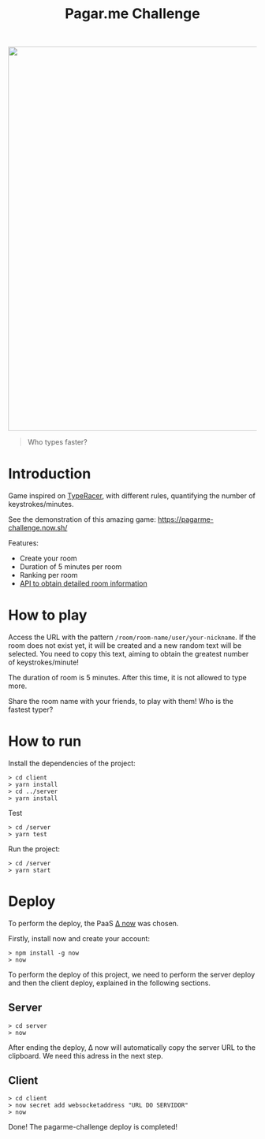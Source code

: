 <h1 align="center"> Pagar.me Challenge </h1> <br>
<p align="center">
  <img src="https://i.imgur.com/5BiORe6.png" width=780>
</p>

>Who types faster?

# Introduction

Game inspired on [TypeRacer](http://play.typeracer.com/), with different rules, quantifying the number of keystrokes/minutes.

See the demonstration of this amazing game: https://pagarme-challenge.now.sh/

Features:
* Create your room
* Duration of 5 minutes per room
* Ranking per room
* [API to obtain detailed room information](https://pagarme-server-roaslxwrch.now.sh/room/roomname/status)

# How to play

Access the URL with the pattern `/room/room-name/user/your-nickname`. If the room does not exist yet, it will be created and a new random text will be selected. You need to copy this text, aiming to obtain the greatest number of keystrokes/minute!

The duration of room is 5 minutes. After this time, it is not allowed to type more.

Share the room name with your friends, to play with them! Who is the fastest typer?

# How to run

Install the dependencies of the project:

```
> cd client
> yarn install
> cd ../server
> yarn install
```

Test

```
> cd /server
> yarn test
```

Run the project:

```
> cd /server
> yarn start
```

# Deploy

To perform the deploy, the PaaS [∆ now](https://zeit.co) was chosen.

Firstly, install now and create your account:

```
> npm install -g now
> now
```

To perform the deploy of this project, we need to perform the server deploy and then the client deploy, explained in the following sections. 

## Server

```
> cd server
> now
```

After ending the deploy, ∆ now will automatically copy the server URL to the clipboard.
We need this adress in the next step.

## Client

```
> cd client
> now secret add websocketaddress "URL DO SERVIDOR"
> now
```

Done! The pagarme-challenge deploy is completed!
